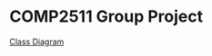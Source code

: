 # COMP2511 Group Project

[Class Diagram](https://drive.google.com/file/d/1PBf2R7V_Y2NY5hF7rcrpNptEfBSB65uU/view?usp=sharing)

